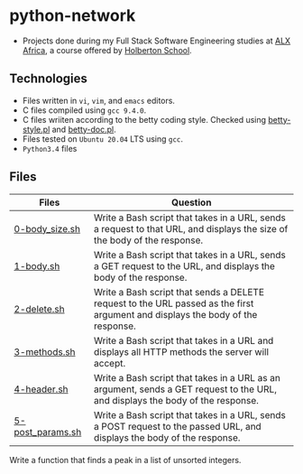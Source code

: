 # python-network


- Projects done during my Full Stack Software Engineering studies at [ALX Africa](https://www.alxafrica.com/software-engineering-2022/), a course offered by [Holberton School](https://www.holbertonschool.com/).

## Technologies

- Files written in ```vi```, ```vim```, and ```emacs``` editors. 
- C files compiled using ```gcc 9.4.0```.
- C files wriiten according to the betty coding style. Checked using [betty-style.pl](https://github.com/holbertonschool/Betty/blob/master/betty-style.pl) and [betty-doc.pl](https://github.com/holbertonschool/Betty/blob/master/betty-doc.pl).
- Files tested on ```Ubuntu 20.04``` LTS using ```gcc```.
- ```Python3.4``` files 

## Files

| Files  | Question |
| ---  | --- |
|[0-body_size.sh](0-body_size.sh)|Write a Bash script that takes in a URL, sends a request to that URL, and displays the size of the body of the response.|
|[1-body.sh](1-body.sh)|Write a Bash script that takes in a URL, sends a GET request to the URL, and displays the body of the response.|
|[2-delete.sh](2-delete.sh)|Write a Bash script that sends a DELETE request to the URL passed as the first argument and displays the body of the response.|
|[3-methods.sh](3-methods.sh)|Write a Bash script that takes in a URL and displays all HTTP methods the server will accept.|
|[4-header.sh](4-header.sh)|Write a Bash script that takes in a URL as an argument, sends a GET request to the URL, and displays the body of the response.|
|[5-post_params.sh](5-post_params.sh)|Write a Bash script that takes in a URL, sends a POST request to the passed URL, and displays the body of the response.|
Write a function that finds a peak in a list of unsorted integers.





